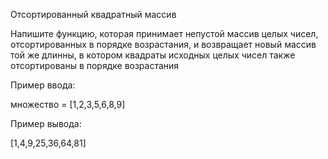 Отсортированный квадратный массив

Напишите функцию, которая принимает непустой массив целых чисел, отсортированных в порядке возрастания, и возвращает новый массив той же длинны, в котором квадраты исходных целых чисел также отсортированы в порядке возрастания

Пример ввода:

множество = [1,2,3,5,6,8,9]


Пример вывода:

[1,4,9,25,36,64,81]

